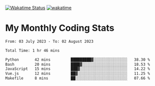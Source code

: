 [![Wakatime Status](https://github.com/noopurphalak/noopurphalak/workflows/wakatime-status-update/badge.svg)](https://github.com/noopurphalak/noopurphalak/actions/workflows/main.yml)
[![wakatime](https://wakatime.com/badge/user/80ace140-ef40-4fdd-b8ed-f3be3d2e1aea.svg)](https://wakatime.com/@80ace140-ef40-4fdd-b8ed-f3be3d2e1aea)

# My Monthly Coding Stats

<!--START_SECTION:waka-->

```txt
From: 03 July 2023 - To: 02 August 2023

Total Time: 1 hr 46 mins

Python       42 mins         █████████▓░░░░░░░░░░░░░░░   38.30 %
Bash         20 mins         ████▓░░░░░░░░░░░░░░░░░░░░   18.53 %
JavaScript   15 mins         ███▓░░░░░░░░░░░░░░░░░░░░░   14.22 %
Vue.js       12 mins         ██▓░░░░░░░░░░░░░░░░░░░░░░   11.25 %
Makefile     8 mins          ██░░░░░░░░░░░░░░░░░░░░░░░   07.66 %
```

<!--END_SECTION:waka-->
